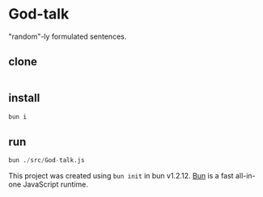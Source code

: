 # God-talk

"random"-ly formulated sentences.

## clone

```gitignore
```

## install

```boo
bun i
```

## run

```boo
bun ./src/God-talk.js
```

This project was created using `bun init` in bun v1.2.12. [Bun](https://bun.sh) is a fast all-in-one JavaScript runtime.
